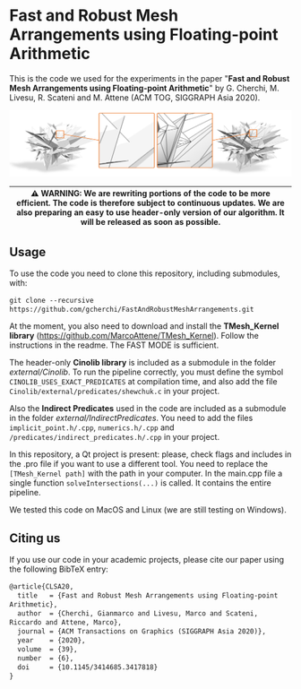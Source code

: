 # Fast and Robust Mesh Arrangements using Floating-point Arithmetic

This is the code we used for the experiments in the paper "**Fast and Robust Mesh Arrangements using Floating-point Arithmetic**" by G. Cherchi, M. Livesu, R. Scateni and M. Attene (ACM TOG, SIGGRAPH Asia 2020). 

<p align="center"><img src="teaser_img.png"></p>

|:warning: WARNING: We are rewriting portions of the code to be more efficient. The code is therefore subject to continuous updates. We are also preparing an easy to use header-only version of our algorithm. It will be released as soon as possible.  |
| --- |

## Usage

To use the code you need to clone this repository, including submodules, with: 
```
git clone --recursive https://github.com/gcherchi/FastAndRobustMeshArrangements.git
```

At the moment, you also need to download and install the **TMesh_Kernel library** (https://github.com/MarcoAttene/TMesh_Kernel). Follow the instructions in the readme. The FAST MODE is sufficient.

The header-only **Cinolib library** is included as a submodule in the folder *external/Cinolib*. To run the pipeline correctly, you must define the symbol `CINOLIB_USES_EXACT_PREDICATES` at compilation time, and also add the file `Cinolib/external/predicates/shewchuk.c` in your project.

Also the **Indirect Predicates** used in the code are included as a submodule in the folder *external/IndirectPredicates*. You need to add the files `implicit_point.h/.cpp`, `numerics.h/.cpp` and `/predicates/indirect_predicates.h/.cpp` in your project.

In this repository, a Qt project is present: please, check flags and includes in the .pro file if you want to use a different tool.
You need to replace the `[TMesh_Kernel path]` with the path in your computer.
In the main.cpp file a single function `solveIntersections(...)` is called. It contains the entire pipeline.

We tested this code on MacOS and Linux (we are still testing on Windows).

## Citing us
If you use our code in your academic projects, please cite our paper using the following BibTeX entry:
```
@article{CLSA20,
  title   = {Fast and Robust Mesh Arrangements using Floating-point Arithmetic},
  author  = {Cherchi, Gianmarco and Livesu, Marco and Scateni, Riccardo and Attene, Marco},
  journal = {ACM Transactions on Graphics (SIGGRAPH Asia 2020)},
  year    = {2020},
  volume  = {39},
  number  = {6},
  doi     = {10.1145/3414685.3417818}
}
```


